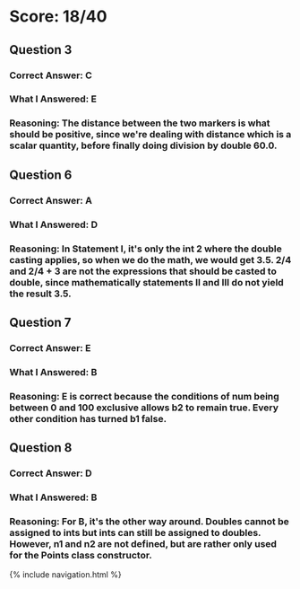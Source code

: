 # Score: 18/40

## Question 3
### Correct Answer: C
### What I Answered: E
### Reasoning: The distance between the two markers is what should be positive, since we're dealing with distance which is a scalar quantity, before finally doing division by double 60.0.

## Question 6
### Correct Answer: A
### What I Answered: D
### Reasoning: In Statement I, it's only the int 2 where the double casting applies, so when we do the math, we would get 3.5. 2/4 and 2/4 + 3 are not the expressions that should be casted to double, since mathematically statements II and III do not yield the result 3.5.

## Question 7
### Correct Answer: E
### What I Answered: B
### Reasoning: E is correct because the conditions of num being between 0 and 100 exclusive allows b2 to remain true. Every other condition has turned b1 false.

## Question 8
### Correct Answer: D
### What I Answered: B
### Reasoning: For B, it's the other way around. Doubles cannot be assigned to ints but ints can still be assigned to doubles. However, n1 and n2 are not defined, but are rather only used for the Points class constructor.

{% include navigation.html %}
